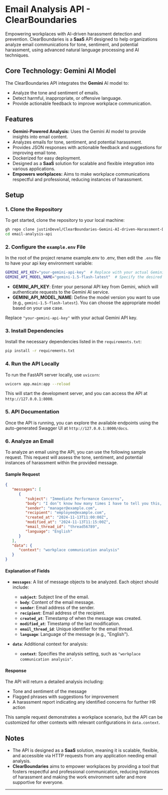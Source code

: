 # Email Analysis API - ClearBoundaries

Empowering workplaces with AI-driven harassment detection and prevention. ClearBoundaries is a **SaaS** API designed to help organizations analyze email communications for tone, sentiment, and potential harassment, using advanced natural language processing and AI techniques.

## Core Technology: **Gemini AI Model**

The ClearBoundaries API integrates the **Gemini** AI model to:
- Analyze the tone and sentiment of emails.
- Detect harmful, inappropriate, or offensive language.
- Provide actionable feedback to improve workplace communication.

## Features
- **Gemini-Powered Analysis:** Uses the Gemini AI model to provide insights into email content.
- Analyzes emails for tone, sentiment, and potential harassment.
- Provides JSON responses with actionable feedback and suggestions for improving email tone.
- Dockerized for easy deployment.
- Designed as a **SaaS** solution for scalable and flexible integration into various applications.
- **Empowers workplaces:** Aims to make workplace communications respectful and professional, reducing instances of harassment.

## Setup

### 1. Clone the Repository
To get started, clone the repository to your local machine:

```bash
gh repo clone justinDevel/ClearBoundaries-Gemini-AI-driven-Harassment-Detection
cd email-analysis-api
```

### 2. Configure the `example.env` File
In the root of the project rename example.env to .env, then edit the `.env` file to have your api key environment variable:

```bash
GEMINI_API_KEY="your-gemini-api-key"  # Replace with your actual Gemini API key
GEMINI_API_MODEL_NAME="gemini-1.5-flash-latest"  # Specify the desired Gemini model version or keep the default
```

- **GEMINI_API_KEY**: Enter your personal API key from Gemini, which will authenticate requests to the Gemini AI service.
- **GEMINI_API_MODEL_NAME**: Define the model version you want to use (e.g., `gemini-1.5-flash-latest`). You can choose the appropriate model based on your use case.


Replace `"your-gemini-api-key"` with your actual Gemini API key.

### 3. Install Dependencies
Install the necessary dependencies listed in the `requirements.txt`:

```bash
pip install -r requirements.txt
```

### 4. Run the API Locally
To run the FastAPI server locally, use `uvicorn`:

```bash
uvicorn app.main:app --reload
```

This will start the development server, and you can access the API at `http://127.0.0.1:8000`.

### 5. API Documentation
Once the API is running, you can explore the available endpoints using the auto-generated Swagger UI at `http://127.0.0.1:8000/docs`.

### 6. Analyze an Email

To analyze an email using the API, you can use the following sample request. This request will assess the tone, sentiment, and potential instances of harassment within the provided message.

#### Sample Request

```json
{
   "messages": [
      {
         "subject": "Immediate Performance Concerns",
         "body": "I don’t know how many times I have to tell you this, but your work is way below acceptable standards. It’s honestly baffling how you’ve made it this far without getting fired. Every task you take on seems to turn into a disaster, and I’m getting tired of cleaning up your messes. You’re dragging the team down, and I’m seriously questioning why we even keep you on board. This is your last chance to prove you’re not a complete waste of time, or I’ll personally see to it that you’re replaced by someone competent. We don’t have room for someone who can’t handle basic responsibilities.",
         "sender": "manager@example.com",
         "recipient": "employee@example.com",
         "created_at": "2024-11-13T11:00:00Z",
         "modified_at": "2024-11-13T11:15:00Z",
         "email_thread_id": "thread56789",
         "language": "English"
      }
   ],
   "data": {
      "context": "workplace communication analysis"
   }
}
```

#### Explanation of Fields
- **`messages`**: A list of message objects to be analyzed. Each object should include:
  - **`subject`**: Subject line of the email.
  - **`body`**: Content of the email message.
  - **`sender`**: Email address of the sender.
  - **`recipient`**: Email address of the recipient.
  - **`created_at`**: Timestamp of when the message was created.
  - **`modified_at`**: Timestamp of the last modification.
  - **`email_thread_id`**: Unique identifier for the email thread.
  - **`language`**: Language of the message (e.g., "English").

- **`data`**: Additional context for analysis:
  - **`context`**: Specifies the analysis setting, such as `"workplace communication analysis"`.

#### Response
The API will return a detailed analysis including:
- Tone and sentiment of the message
- Flagged phrases with suggestions for improvement
- A harassment report indicating any identified concerns for further HR action

This sample request demonstrates a workplace scenario, but the API can be customized for other contexts with relevant configurations in `data.context`.

## Notes
- The API is designed as a **SaaS** solution, meaning it is scalable, flexible, and accessible via HTTP requests from any application needing email analysis.
- **ClearBoundaries** aims to empower workplaces by providing a tool that fosters respectful and professional communication, reducing instances of harassment and making the work environment safer and more supportive for everyone.

---

